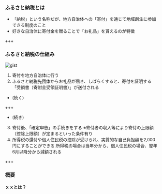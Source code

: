 ### ふるさと納税とは
- 「納税」という名称だが、地方自治体への「寄付」を通じて地域創生に参加できる制度のこと
- 好きな自治体に寄付金を贈ることで「お礼品」を貰えるのが特徴</PRE>

+++

### ふるさと納税の仕組み
![gist](https://github.com/toyokatsu/myslide/edit/master/furusatonouzei/gaiyouzu.jpg)
1. 寄付を地方自治体に行う
2. ふるさと納税先団体からお礼品が届き、しばらくすると、寄付を証明する「受領書（寄附金受領証明書）」が送付される
- (続く)

+++

- (続き)
3. 寄付後、「確定申告」の手続きをする
 ※寄付者の収入等により寄付の上限額（控除上限額）が定まるといった条件有り
4. 所得税の還付や個人住民税の控除が受けられ、実質的な自己負担額を2,000円にすることができる
 所得税の場合は当年分から、個人住民税の場合、翌年6月以降分から減額される

+++

### 概要
#### ｘｘとは？
